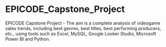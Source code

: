 # EPICODE_Capstone_Project
EPICODE Capstone Project - The aim is a complete analysis of videogame sales trends, including best genres, best titles, best performing producers, etc., using tools such as Excel, MySQL, Google Looker Studio, Microsoft Power BI and Python.
